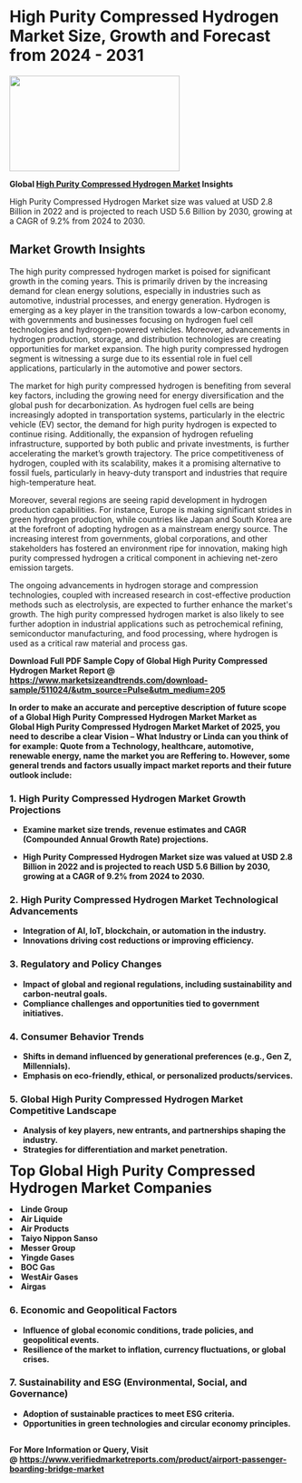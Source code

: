 <H1>High Purity Compressed Hydrogen Market Size, Growth and Forecast from 2024 - 2031</H1><img class="aligncenter size-medium wp-image-584254" src="https://thirdeyenews.in/wp-content/uploads/2024/09/Global-Market-Research-300x168.jpeg" alt="" width="300" height="168" /><p><strong>Global&nbsp;<a href="https://www.marketsizeandtrends.com/download-sample/511024/&amp;utm_source=Pulse&amp;utm_medium=205">High Purity Compressed Hydrogen Market</a> Insights</strong></p><p>High Purity Compressed Hydrogen Market size was valued at USD 2.8 Billion in 2022 and is projected to reach USD 5.6 Billion by 2030, growing at a CAGR of 9.2% from 2024 to 2030.</p><p><h2>Market Growth Insights</h2> <p>The high purity compressed hydrogen market is poised for significant growth in the coming years. This is primarily driven by the increasing demand for clean energy solutions, especially in industries such as automotive, industrial processes, and energy generation. Hydrogen is emerging as a key player in the transition towards a low-carbon economy, with governments and businesses focusing on hydrogen fuel cell technologies and hydrogen-powered vehicles. Moreover, advancements in hydrogen production, storage, and distribution technologies are creating opportunities for market expansion. The high purity compressed hydrogen segment is witnessing a surge due to its essential role in fuel cell applications, particularly in the automotive and power sectors.</p> <p><strong></strong></p> <p>The market for high purity compressed hydrogen is benefiting from several key factors, including the growing need for energy diversification and the global push for decarbonization. As hydrogen fuel cells are being increasingly adopted in transportation systems, particularly in the electric vehicle (EV) sector, the demand for high purity hydrogen is expected to continue rising. Additionally, the expansion of hydrogen refueling infrastructure, supported by both public and private investments, is further accelerating the market’s growth trajectory. The price competitiveness of hydrogen, coupled with its scalability, makes it a promising alternative to fossil fuels, particularly in heavy-duty transport and industries that require high-temperature heat.</p> <p>Moreover, several regions are seeing rapid development in hydrogen production capabilities. For instance, Europe is making significant strides in green hydrogen production, while countries like Japan and South Korea are at the forefront of adopting hydrogen as a mainstream energy source. The increasing interest from governments, global corporations, and other stakeholders has fostered an environment ripe for innovation, making high purity compressed hydrogen a critical component in achieving net-zero emission targets.</p> <p>The ongoing advancements in hydrogen storage and compression technologies, coupled with increased research in cost-effective production methods such as electrolysis, are expected to further enhance the market's growth. The high purity compressed hydrogen market is also likely to see further adoption in industrial applications such as petrochemical refining, semiconductor manufacturing, and food processing, where hydrogen is used as a critical raw material and process gas.</p> <p><strong></p><p><span class=""><strong>Download Full PDF Sample Copy of Global High Purity Compressed Hydrogen Market Report</strong> @ <a href="https://www.marketsizeandtrends.com/download-sample/511024/&amp;utm_source=Pulse&amp;utm_medium=205" target="_blank">https://www.marketsizeandtrends.com/download-sample/511024/&amp;utm_source=Pulse&amp;utm_medium=205</a></span></p><p>In order to make an accurate and perceptive description of future scope of a Global&nbsp;High Purity Compressed Hydrogen Market Market as Global&nbsp;High Purity Compressed Hydrogen Market Market of 2025, you need to describe a clear Vision &ndash; What Industry or Linda can you think of for example: Quote from a Technology, healthcare, automotive, renewable energy, name the market you are Reffering to. However, some general trends and factors usually impact market reports and their future outlook include:</p><h3>1.&nbsp;<strong>High Purity Compressed Hydrogen Market Growth Projections</strong></h3><ul><li>Examine market size trends, revenue estimates and CAGR (Compounded Annual Growth Rate) projections.</li><li><p>High Purity Compressed Hydrogen Market size was valued at USD 2.8 Billion in 2022 and is projected to reach USD 5.6 Billion by 2030, growing at a CAGR of 9.2% from 2024 to 2030.</p></li></ul><h3>2.&nbsp;<strong>High Purity Compressed Hydrogen Market Technological Advancements</strong></h3><ul><li>Integration of AI, IoT, blockchain, or automation in the industry.</li><li>Innovations driving cost reductions or improving efficiency.</li></ul><h3>3.&nbsp;<strong>Regulatory and Policy Changes</strong></h3><ul><li>Impact of global and regional regulations, including sustainability and carbon-neutral goals.</li><li>Compliance challenges and opportunities tied to government initiatives.</li></ul><h3>4.&nbsp;<strong>Consumer Behavior Trends</strong></h3><ul><li>Shifts in demand influenced by generational preferences (e.g., Gen Z, Millennials).</li><li>Emphasis on eco-friendly, ethical, or personalized products/services.</li></ul><h3>5.&nbsp;<strong>Global High Purity Compressed Hydrogen Market Competitive Landscape</strong></h3><ul><li>Analysis of key players, new entrants, and partnerships shaping the industry.</li><li>Strategies for differentiation and market penetration.</li></ul><p data-pm-slice="1 1 []"><span style="color: inherit; font-family: inherit; font-size: 25px;">Top Global High Purity Compressed Hydrogen Market Companies</span></p><div class="" data-test-id=""><p><li>Linde Group</li><li> Air Liquide</li><li> Air Products</li><li> Taiyo Nippon Sanso</li><li> Messer Group</li><li> Yingde Gases</li><li> BOC Gas</li><li> WestAir Gases</li><li> Airgas</li></p></div><h3>6.&nbsp;<strong>Economic and Geopolitical Factors</strong></h3><ul><li>Influence of global economic conditions, trade policies, and geopolitical events.</li><li>Resilience of the market to inflation, currency fluctuations, or global crises.</li></ul><h3>7.&nbsp;<strong>Sustainability and ESG (Environmental, Social, and Governance)</strong></h3><ul><li>Adoption of sustainable practices to meet ESG criteria.</li><li>Opportunities in green technologies and circular economy principles.</li></ul><h2><strong style="font-size: 14px;">For More Information or Query, Visit @&nbsp;</strong><a style="background-color: #ffffff; font-size: 14px;" href="https://www.marketsizeandtrends.com/report/high-purity-compressed-hydrogen-market/" target="_blank">https://www.verifiedmarketreports.com/product/airport-passenger-boarding-bridge-market</a></h2>
